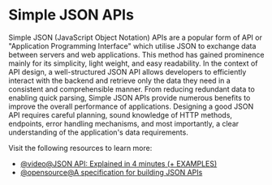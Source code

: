 # Simple JSON APIs

Simple JSON (JavaScript Object Notation) APIs are a popular form of API or "Application Programming Interface" which utilise JSON to exchange data between servers and web applications. This method has gained prominence mainly for its simplicity, light weight, and easy readability. In the context of API design, a well-structured JSON API allows developers to efficiently interact with the backend and retrieve only the data they need in a consistent and comprehensible manner. From reducing redundant data to enabling quick parsing, Simple JSON APIs provide numerous benefits to improve the overall performance of applications. Designing a good JSON API requires careful planning, sound knowledge of HTTP methods, endpoints, error handling mechanisms, and most importantly, a clear understanding of the application's data requirements.

Visit the following resources to learn more:

- [@video@JSON API: Explained in 4 minutes (+ EXAMPLES)](https://www.youtube.com/watch?v=N-4prIh7t38)
- [@opensource@A specification for building JSON APIs](https://github.com/json-api/json-api)
